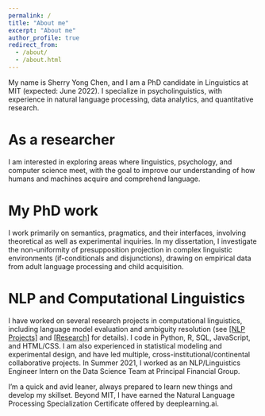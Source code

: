 ```yaml
---
permalink: /
title: "About me"
excerpt: "About me"
author_profile: true
redirect_from: 
  - /about/
  - /about.html
---
```



My name is Sherry Yong Chen, and I am a PhD candidate in Linguistics at MIT (expected: June 2022). I specialize in psycholinguistics, with experience in natural language processing, data analytics, and quantitative research. 

As a researcher
======
I am interested in exploring areas where linguistics, psychology, and computer science meet, with the goal to improve our understanding of how humans and machines acquire and comprehend language.

My PhD work
======
I work primarily on semantics, pragmatics, and their interfaces, involving theoretical as well as experimental inquiries. In my dissertation, I investigate the non-uniformity of presupposition projection in complex linguistic environments (if-conditionals and disjunctions), drawing on empirical data from adult language processing and child acquisition.

NLP and Computational Linguistics
======
I have worked on several research projects in computational linguistics, including language model evaluation and ambiguity resolution (see <a href="https://linguistsherry.github.io/nlp/">[NLP Projects]</a> and <a href="https://linguistsherry.github.io/research/">[Research]</a> for details). 
I code in Python, R, SQL, JavaScript, and HTML/CSS. I am also experienced in statistical modeling and experimental design, and have led multiple, cross-institutional/continental collaborative projects. In Summer 2021, I worked as an NLP/Linguistics Engineer Intern on the Data Science Team at Principal Financial Group. 

I’m a quick and avid leaner, always prepared to learn new things and develop my skillset. Beyond MIT, I have earned the Natural Language Processing Specialization Certificate offered by deeplearning.ai. 

